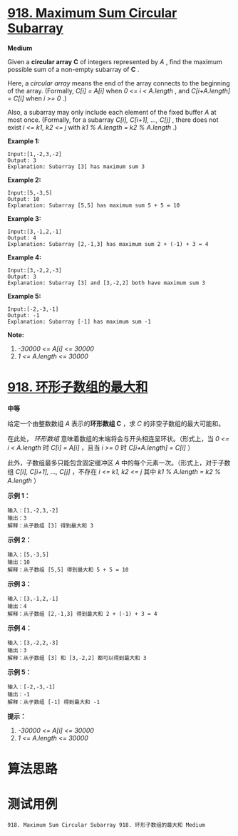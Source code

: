 # [918. Maximum Sum Circular Subarray][enTitle]

**Medium**

Given a **circular array**  **C**  of integers represented by  *A* , find the maximum possible sum of a non-empty subarray of **C** .

Here, a  *circular array*  means the end of the array connects to the beginning of the array. (Formally,  *C[i] = A[i]*  when  *0 <= i < A.length* , and  *C[i+A.length] = C[i]*  when  *i >= 0* .)

Also, a subarray may only include each element of the fixed buffer  *A*  at most once. (Formally, for a subarray  *C[i], C[i+1], ..., C[j]* , there does not exist  *i <= k1, k2 <= j*  with  *k1 % A.length = k2 % A.length* .)




**Example 1:** 

```
Input:[1,-2,3,-2]
Output: 3
Explanation: Subarray [3] has maximum sum 3
```


**Example 2:** 

```
Input:[5,-3,5]
Output: 10
Explanation: Subarray [5,5] has maximum sum 5 + 5 = 10
```


**Example 3:** 

```
Input:[3,-1,2,-1]
Output: 4
Explanation: Subarray [2,-1,3] has maximum sum 2 + (-1) + 3 = 4
```


**Example 4:** 

```
Input:[3,-2,2,-3]
Output: 3
Explanation: Subarray [3] and [3,-2,2] both have maximum sum 3
```

**Example 5:** 

```
Input:[-2,-3,-1]
Output: -1
Explanation: Subarray [-1] has maximum sum -1
```



**Note:** 

1.  *-30000 <= A[i] <= 30000*  
2.  *1 <= A.length <= 30000* 










# [918. 环形子数组的最大和][cnTitle]

**中等**

给定一个由整数数组  *A*  表示的**环形数组 C** ，求  *C*  的非空子数组的最大可能和。

在此处， *环形数组* 意味着数组的末端将会与开头相连呈环状。（形式上，当 *0 <= i < A.length*  时  *C[i] = A[i]* ，且当  *i >= 0*  时  *C[i+A.length] = C[i]* ）

此外，子数组最多只能包含固定缓冲区  *A*  中的每个元素一次。（形式上，对于子数组  *C[i], C[i+1], ..., C[j]* ，不存在  *i <= k1, k2 <= j*  其中  *k1 % A.length = k2 % A.length* ）



**示例 1：** 

```
输入：[1,-2,3,-2]
输出：3
解释：从子数组 [3] 得到最大和 3

```

**示例 2：** 

```
输入：[5,-3,5]
输出：10
解释：从子数组 [5,5] 得到最大和 5 + 5 = 10

```

**示例 3：** 

```
输入：[3,-1,2,-1]
输出：4
解释：从子数组 [2,-1,3] 得到最大和 2 + (-1) + 3 = 4

```

**示例 4：** 

```
输入：[3,-2,2,-3]
输出：3
解释：从子数组 [3] 和 [3,-2,2] 都可以得到最大和 3

```

**示例 5：** 

```
输入：[-2,-3,-1]
输出：-1
解释：从子数组 [-1] 得到最大和 -1

```



**提示：** 

1.  *-30000 <= A[i] <= 30000*  
2.  *1 <= A.length <= 30000* 




# 算法思路

# 测试用例
```
918. Maximum Sum Circular Subarray 918. 环形子数组的最大和 Medium
```

[enTitle]: https://leetcode.com/problems/maximum-sum-circular-subarray/
[cnTitle]: https://leetcode-cn.com/problems/maximum-sum-circular-subarray/

